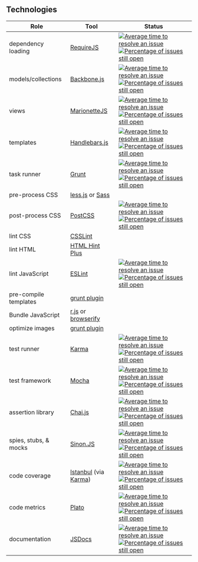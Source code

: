 Technologies
------------
| Role                  | Tool                                                                                         | Status              |
| --------------------- | -------------------------------------------------------------------------------------------- | ------------------- |
| dependency loading    | [RequireJS](./app/config.js)                                                                 | [![Average time to resolve an issue](http://isitmaintained.com/badge/resolution/requirejs/requirejs.svg)](http://isitmaintained.com/project/requirejs/requirejs "Average time to resolve an issue") [![Percentage of issues still open](http://isitmaintained.com/badge/open/requirejs/requirejs.svg)](http://isitmaintained.com/project/requirejs/requirejs "Percentage of issues still open") |
| models/collections    | [Backbone.js](http://backbonejs.org/)                                                        | [![Average time to resolve an issue](http://isitmaintained.com/badge/resolution/jashkenas/backbone.svg)](http://isitmaintained.com/project/jashkenas/backbone "Average time to resolve an issue") [![Percentage of issues still open](http://isitmaintained.com/badge/open/jashkenas/backbone.svg)](http://isitmaintained.com/project/jashkenas/backbone "Percentage of issues still open") |
| views                 | [MarionetteJS](http://marionettejs.com/)                                                     | [![Average time to resolve an issue](http://isitmaintained.com/badge/resolution/marionettejs/backbone.marionette.svg)](http://isitmaintained.com/project/marionettejs/backbone.marionette "Average time to resolve an issue") [![Percentage of issues still open](http://isitmaintained.com/badge/open/marionettejs/backbone.marionette.svg)](http://isitmaintained.com/project/marionettejs/backbone.marionette "Percentage of issues still open") |
| templates             | [Handlebars.js](http://handlebarsjs.com/)                                                    | [![Average time to resolve an issue](http://isitmaintained.com/badge/resolution/wycats/handlebars.js.svg)](http://isitmaintained.com/project/wycats/handlebars.js "Average time to resolve an issue") [![Percentage of issues still open](http://isitmaintained.com/badge/open/wycats/handlebars.js.svg)](http://isitmaintained.com/project/wycats/handlebars.js "Percentage of issues still open") |
| task runner           | [Grunt](./Gruntfile.js)                                                                      | [![Average time to resolve an issue](http://isitmaintained.com/badge/resolution/gruntjs/grunt.svg)](http://isitmaintained.com/project/gruntjs/grunt "Average time to resolve an issue") [![Percentage of issues still open](http://isitmaintained.com/badge/open/gruntjs/grunt.svg)](http://isitmaintained.com/project/gruntjs/grunt "Percentage of issues still open") |
| pre-process CSS       | [less.js](https://github.com/gruntjs/grunt-contrib-less) or [Sass](https://github.com/gruntjs/grunt-contrib-sass)  |                     |
| post-process CSS      | [PostCSS](http://postcss.org/)                                                               | [![Average time to resolve an issue](http://isitmaintained.com/badge/resolution/postcss/postcss.svg)](http://isitmaintained.com/project/postcss/postcss "Average time to resolve an issue") [![Percentage of issues still open](http://isitmaintained.com/badge/open/postcss/postcss.svg)](http://isitmaintained.com/project/postcss/postcss "Percentage of issues still open") |          
| lint CSS              | [CSSLint](https://github.com/gruntjs/grunt-contrib-csslint)                                  |                     |
| lint HTML             | [HTML Hint Plus](https://github.com/poppinlp/grunt-htmlhint-plus)                            |                     |
| lint JavaScript       | [ESLint](./.config/.eslintrc.js)                                                             | [![Average time to resolve an issue](http://isitmaintained.com/badge/resolution/eslint/eslint.svg)](http://isitmaintained.com/project/eslint/eslint "Average time to resolve an issue") [![Percentage of issues still open](http://isitmaintained.com/badge/open/eslint/eslint.svg)](http://isitmaintained.com/project/eslint/eslint "Percentage of issues still open")                    |
| pre-compile templates | [grunt plugin](https://github.com/gruntjs/grunt-contrib-handlebars)                          |                     |
| Bundle JavaScript     | [r.js](https://github.com/gruntjs/grunt-contrib-requirejs) or [browserify](https://github.com/jmreidy/grunt-browserify)|                     |
| optimize images       | [grunt plugin](https://github.com/gruntjs/grunt-contrib-imagemin)                            |                     |
| test runner           | [Karma](./.config/karma.conf.js)                                                             | [![Average time to resolve an issue](http://isitmaintained.com/badge/resolution/karma-runner/karma.svg)](http://isitmaintained.com/project/karma-runner/karma "Average time to resolve an issue") [![Percentage of issues still open](http://isitmaintained.com/badge/open/karma-runner/karma.svg)](http://isitmaintained.com/project/karma-runner/karma "Percentage of issues still open") |
| test framework        | [Mocha](./tests/mocha/specs)                                                                 | [![Average time to resolve an issue](http://isitmaintained.com/badge/resolution/Mochajs/mocha.svg)](http://isitmaintained.com/project/Mochajs/mocha "Average time to resolve an issue") [![Percentage of issues still open](http://isitmaintained.com/badge/open/Mochajs/mocha.svg)](http://isitmaintained.com/project/Mochajs/mocha "Percentage of issues still open") |
| assertion library     | [Chai.js](http://chaijs.com/)                                                                | [![Average time to resolve an issue](http://isitmaintained.com/badge/resolution/chaijs/chai.svg)](http://isitmaintained.com/project/chaijs/chai "Average time to resolve an issue") [![Percentage of issues still open](http://isitmaintained.com/badge/open/chaijs/chai.svg)](http://isitmaintained.com/project/chaijs/chai "Percentage of issues still open") |                   
| spies, stubs, & mocks | [Sinon.JS](http://sinonjs.org/)                                                              | [![Average time to resolve an issue](http://isitmaintained.com/badge/resolution/sinonjs/sinon.svg)](http://isitmaintained.com/project/sinonjs/sinon "Average time to resolve an issue") [![Percentage of issues still open](http://isitmaintained.com/badge/open/sinonjs/sinon.svg)](http://isitmaintained.com/project/sinonjs/sinon "Percentage of issues still open") |
| code coverage         | [Istanbul](https://github.com/gotwarlost/istanbul) (via [Karma](./.config/karma.conf.js))    | [![Average time to resolve an issue](http://isitmaintained.com/badge/resolution/gotwarlost/istanbul.svg)](http://isitmaintained.com/project/gotwarlost/istanbul "Average time to resolve an issue") [![Percentage of issues still open](http://isitmaintained.com/badge/open/gotwarlost/istanbul.svg)](http://isitmaintained.com/project/gotwarlost/istanbul "Percentage of issues still open") |
| code metrics          | [Plato](https://github.com/es-analysis/plato)                                                | [![Average time to resolve an issue](http://isitmaintained.com/badge/resolution/es-analysis/plato.svg)](http://isitmaintained.com/project/es-analysis/plato "Average time to resolve an issue") [![Percentage of issues still open](http://isitmaintained.com/badge/open/es-analysis/plato.svg)](http://isitmaintained.com/project/es-analysis/plato "Percentage of issues still open") |
| documentation         | [JSDocs](http://usejsdoc.org/)                                                               | [![Average time to resolve an issue](http://isitmaintained.com/badge/resolution/jsdoc3/jsdoc.svg)](http://isitmaintained.com/project/jsdoc3/jsdoc "Average time to resolve an issue") [![Percentage of issues still open](http://isitmaintained.com/badge/open/jsdoc3/jsdoc.svg)](http://isitmaintained.com/project/jsdoc3/jsdoc "Percentage of issues still open") |
